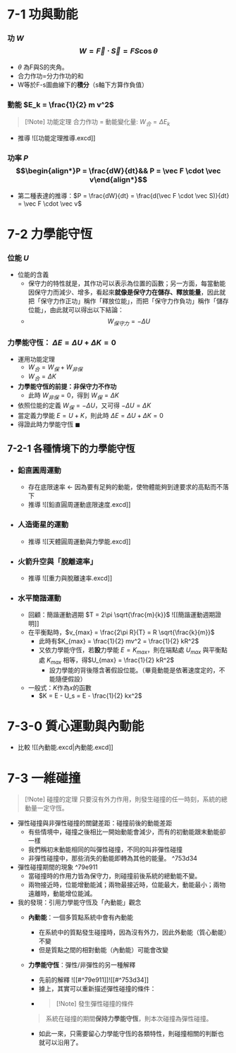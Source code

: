 # 7-1 功與動能
### 功 $W$ $$W = \vec F \cdot \vec S = FS\cos\theta$$
- $\theta$ 為F與S的夾角。
- 合力作功=分力作功的和
- W等於F-s圖曲線下的**積分**（s軸下方算作負值）

### 動能 $E_k = \frac{1}{2} m v^2$
> [!Note] 功能定理
> 合力作功 = 動能變化量: $W_合 = \Delta E_k$

- 推導 ![[功能定理推導.excd]]
### 功率 $P$ $$\begin{align*}P = \frac{dW}{dt}&& P = \vec F \cdot \vec v\end{align*}$$
- 第二種表達的推導：$P = \frac{dW}{dt} = \frac{d(\vec F \cdot \vec S)}{dt} = \vec F \cdot \vec v$

# 7-2 力學能守恆
### 位能 $U$
- 位能的含義
	- 保守力的特性就是，其作功可以表示為位置的函數；另一方面，每當動能因保守力而減少、增多，看起來**就像是保守力在儲存、釋放能量**，因此就把「保守力作正功」稱作「釋放位能」，而把「保守力作負功」稱作「儲存位能」，由此就可以得出以下結論：
	- $$W_{保守力} = -\Delta U$$
### 力學能守恆： $\Delta E = \Delta U + \Delta K = 0$
- 運用功能定理
	- $W_合 = W_保 + W_{非保}$
	- $W_合 = \Delta K$
- **力學能守恆的前提：非保守力不作功**
	- 此時 $W_{非保} = 0$，得到 $W_保 = \Delta K$
- 依照位能的定義 $W_保 = - \Delta U$，又可得 $-\Delta U = \Delta K$
- 當定義力學能 $E = U + K$，則此時 $\Delta E = \Delta U + \Delta K = 0$
- 得證此時力學能守恆 $\blacksquare$

## 7-2-1 各種情境下的力學能守恆
- ### 鉛直圓周運動
	- 存在底限速率 $\leftarrow$ 因為要有足夠的動能，使物體能夠到達要求的高點而不落下
	- 推導 ![[鉛直圓周運動底限速度.excd]]
- ### 人造衛星的運動
	- 推導 ![[天體圓周運動與力學能.excd]]
- ### 火箭升空與「脫離速率」
	- 推導 ![[重力與脫離速率.excd]]
- ### 水平簡諧運動
	- 回顧：簡諧運動週期 $T = 2\pi \sqrt{\frac{m}{k}}$  ![[簡諧運動週期證明]]
	- 在平衡點時，$v_{max} = \frac{2\pi R}{T} = R \sqrt{\frac{k}{m}}$ 
		- 此時有$K_{max} = \frac{1}{2} mv^2 = \frac{1}{2} kR^2$ 
		- 又依力學能守恆，若**設**力學能 $E = K_{max}$，則在端點處 $U_{max}$ 與平衡點處 $K_{max}$ 相等，得$U_{max} = \frac{1}{2} kR^2$ 
			- 設力學能的背後隱含著假設位能。（畢竟動能是依著速度定的，不能隨便假設）
	- 一般式：$K$作為$x$的函數
		- $K = E - U_s = E - \frac{1}{2} kx^2$
# 7-3-0 質心運動與內動能
- 比較 ![[內動能.excd|內動能.excd]]
#  7-3 一維碰撞
> [!Note] 碰撞的定理
> 只要沒有外力作用，則發生碰撞的任一時刻，系統的總動量一定守恆。

- 彈性碰撞與非彈性碰撞的關鍵差距：碰撞前後的動能差距
	- 有些情境中，碰撞之後相比一開始動能會減少，而有的初動能跟末動能卻一樣
	- 我們稱初末動能相同的叫彈性碰撞，不同的叫非彈性碰撞
	- 非彈性碰撞中，那些消失的動能即轉為其他的能量。 ^753d34
- 彈性碰撞期間的現象 ^79e911
	- 當碰撞時的作用力皆為保守力，則碰撞前後系統的總動能不變。
	- 兩物接近時，位能增動能減；兩物最接近時，位能最大，動能最小；兩物遠離時，動能增位能減。
- 我的發現：引用力學能守恆及「內動能」觀念
	- **內動能**：一個多質點系統中會有內動能
		- 在系統中的質點發生碰撞時，因為沒有外力，因此外動能（質心動能）不變
		- 但是質點之間的相對動能（內動能）可能會改變
	- **力學能守恆**：彈性/非彈性的另一種解釋
		- 先前的解釋 ![[#^79e911]]![[#^753d34]]
		- 據上，其實可以重新描述彈性碰撞的條件：
		- > [!Note] 發生彈性碰撞的條件
		> 系統在碰撞的期間**保持力學能守恆**，則本次碰撞為彈性碰撞。
		
		- 如此一來，只需要留心力學能守恆的各類特性，則碰撞相關的判斷也就可以沿用了。